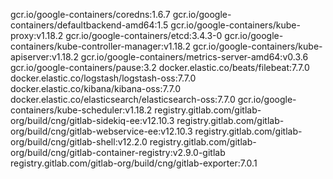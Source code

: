 gcr.io/google-containers/coredns:1.6.7 
gcr.io/google-containers/defaultbackend-amd64:1.5 
gcr.io/google-containers/kube-proxy:v1.18.2 
gcr.io/google-containers/etcd:3.4.3-0 
gcr.io/google-containers/kube-controller-manager:v1.18.2 
gcr.io/google-containers/kube-apiserver:v1.18.2 
gcr.io/google-containers/metrics-server-amd64:v0.3.6 
gcr.io/google-containers/pause:3.2 
docker.elastic.co/beats/filebeat:7.7.0 
docker.elastic.co/logstash/logstash-oss:7.7.0 
docker.elastic.co/kibana/kibana-oss:7.7.0 
docker.elastic.co/elasticsearch/elasticsearch-oss:7.7.0 
gcr.io/google-containers/kube-scheduler:v1.18.2 
registry.gitlab.com/gitlab-org/build/cng/gitlab-sidekiq-ee:v12.10.3 
registry.gitlab.com/gitlab-org/build/cng/gitlab-webservice-ee:v12.10.3 
registry.gitlab.com/gitlab-org/build/cng/gitlab-shell:v12.2.0 
registry.gitlab.com/gitlab-org/build/cng/gitlab-container-registry:v2.9.0-gitlab 
registry.gitlab.com/gitlab-org/build/cng/gitlab-exporter:7.0.1 

